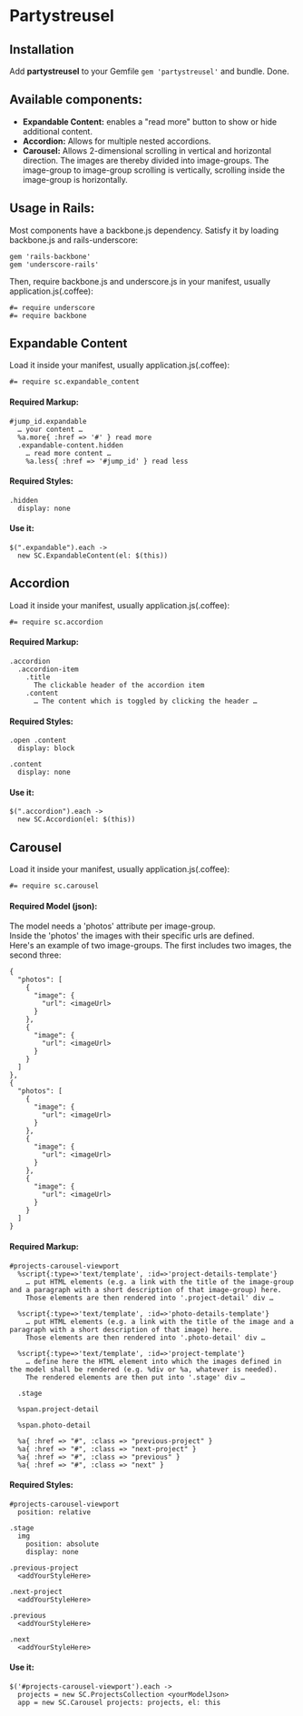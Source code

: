 # Partystreusel

## Installation
Add **partystreusel** to your Gemfile `gem 'partystreusel'` and bundle. Done.

## Available components:
  * **Expandable Content:** enables a "read more" button to show or hide additional content.
  * **Accordion:** Allows for multiple nested accordions.
  * **Carousel:** Allows 2-dimensional scrolling in vertical and horizontal direction. The images are thereby divided into image-groups. The image-group to image-group scrolling is vertically, scrolling inside the image-group is horizontally.

## Usage in Rails:
Most components have a backbone.js dependency. Satisfy it by loading backbone.js and rails-underscore:

    gem 'rails-backbone'
    gem 'underscore-rails'

Then, require backbone.js and underscore.js in your manifest, usually application.js(.coffee):

    #= require underscore
    #= require backbone

## Expandable Content

Load it inside your manifest, usually application.js(.coffee):

    #= require sc.expandable_content

#### Required Markup:

    #jump_id.expandable
      … your content …
      %a.more{ :href => '#' } read more
      .expandable-content.hidden
        … read more content …
        %a.less{ :href => '#jump_id' } read less

#### Required Styles:

    .hidden
      display: none

#### Use it:

    $(".expandable").each ->
      new SC.ExpandableContent(el: $(this))

## Accordion

Load it inside your manifest, usually application.js(.coffee):

    #= require sc.accordion

#### Required Markup:

    .accordion
      .accordion-item
        .title
          The clickable header of the accordion item
        .content
          … The content which is toggled by clicking the header …

#### Required Styles:

    .open .content
      display: block

    .content
      display: none

#### Use it:

    $(".accordion").each ->
      new SC.Accordion(el: $(this))

## Carousel

Load it inside your manifest, usually application.js(.coffee):

    #= require sc.carousel

#### Required Model (json):

The model needs a 'photos' attribute per image-group.<br />
Inside the 'photos' the images with their specific urls are defined.<br />
Here's an example of two image-groups. The first includes two images, the second three:

    {
      "photos": [
        {
          "image": {
            "url": <imageUrl>
          }
        }, 
        {
          "image": {
            "url": <imageUrl>
          }
        }
      ]
    }, 
    {
      "photos": [
        {
          "image": {
            "url": <imageUrl>
          }
        }, 
        {
          "image": {
            "url": <imageUrl>
          }
        },
        {
          "image": {
            "url": <imageUrl>
          }
        }
      ]
    }

#### Required Markup:

    #projects-carousel-viewport
      %script{:type=>'text/template', :id=>'project-details-template'}
        … put HTML elements (e.g. a link with the title of the image-group and a paragraph with a short description of that image-group) here.
        Those elements are then rendered into '.project-detail' div …

      %script{:type=>'text/template', :id=>'photo-details-template'}
        … put HTML elements (e.g. a link with the title of the image and a paragraph with a short description of that image) here.
        Those elements are then rendered into '.photo-detail' div …

      %script{:type=>'text/template', :id=>'project-template'}
        … define here the HTML element into which the images defined in the model shall be rendered (e.g. %div or %a, whatever is needed).
        The rendered elements are then put into '.stage' div …

      .stage
      
      %span.project-detail

      %span.photo-detail

      %a{ :href => "#", :class => "previous-project" }
      %a{ :href => "#", :class => "next-project" }
      %a{ :href => "#", :class => "previous" }
      %a{ :href => "#", :class => "next" }

#### Required Styles:
    
    #projects-carousel-viewport
      position: relative

    .stage
      img
        position: absolute
        display: none

    .previous-project
      <addYourStyleHere>

    .next-project
      <addYourStyleHere>

    .previous
      <addYourStyleHere>

    .next
      <addYourStyleHere>

#### Use it:

    $('#projects-carousel-viewport').each ->
      projects = new SC.ProjectsCollection <yourModelJson>
      app = new SC.Carousel projects: projects, el: this

